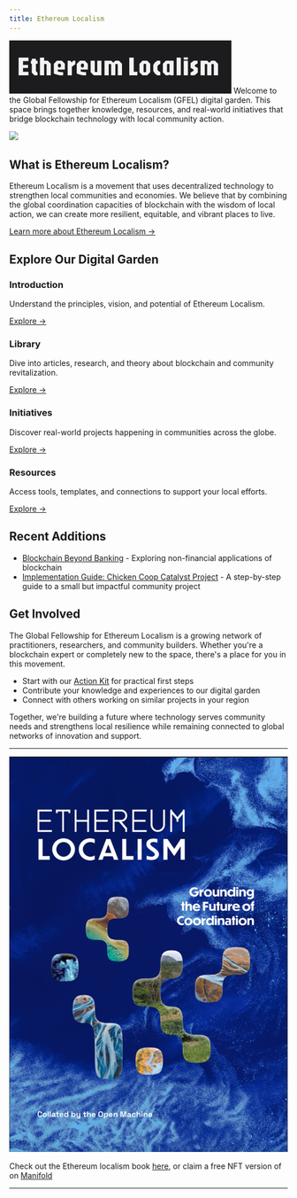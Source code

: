 ```yaml
---
title: Ethereum Localism
---
```

![Test Logo](https://raw.githubusercontent.com/Clinamenic/GFEL/main/logo.png)
Welcome to the Global Fellowship for Ethereum Localism (GFEL) digital garden. This space brings together knowledge, resources, and real-world initiatives that bridge blockchain technology with local community action.

![](https://substackcdn.com/image/fetch/f_auto,q_auto:good,fl_progressive:steep/https%3A%2F%2Fsubstack-post-media.s3.amazonaws.com%2Fpublic%2Fimages%2F049c8f4a-f479-40db-aa17-aaebaf3b2d4e_1280x960.heic)
## What is Ethereum Localism?

Ethereum Localism is a movement that uses decentralized technology to strengthen local communities and economies. We believe that by combining the global coordination capacities of blockchain with the wisdom of local action, we can create more resilient, equitable, and vibrant places to live.

[Learn more about Ethereum Localism →](/introduction)

## Explore Our Digital Garden

<div class="home-grid">
  <div class="home-card">
    <h3>Introduction</h3>
    <p>Understand the principles, vision, and potential of Ethereum Localism.</p>
    <a href="/introduction">Explore →</a>
  </div>
  
  <div class="home-card">
    <h3>Library</h3>
    <p>Dive into articles, research, and theory about blockchain and community revitalization.</p>
    <a href="/library">Explore →</a>
  </div>
  
  <div class="home-card">
    <h3>Initiatives</h3>
    <p>Discover real-world projects happening in communities across the globe.</p>
    <a href="/initiatives">Explore →</a>
  </div>
  
  <div class="home-card">
    <h3>Resources</h3>
    <p>Access tools, templates, and connections to support your local efforts.</p>
    <a href="/resources">Explore →</a>
  </div>
</div>

## Recent Additions

- [Blockchain Beyond Banking](/blockchain-beyond-banking) - Exploring non-financial applications of blockchain
- [Implementation Guide: Chicken Coop Catalyst Project](/implementation-guide-chicken-coop-catalyst-project) - A step-by-step guide to a small but impactful community project

## Get Involved

The Global Fellowship for Ethereum Localism is a growing network of practitioners, researchers, and community builders. Whether you're a blockchain expert or completely new to the space, there's a place for you in this movement.

- Start with our [Action Kit](/introduction/action-kit) for practical first steps
- Contribute your knowledge and experiences to our digital garden
- Connect with others working on similar projects in your region

Together, we're building a future where technology serves community needs and strengthens local resilience while remaining connected to global networks of innovation and support.

---

![](https://github.com/Clinamenic/GFEL/blob/main/ELbookcover.png?raw=true)

Check out the Ethereum localism book [here](https://qxvqdga4v2uhlcgh7bvl5m6rukrhmesy6uzingqov76jw5miy3ka.arweave.net/hesBmByuqHWIx_hqvrPRoqJ2Elj1MoaaDq_8m3WIxtQ), or claim a free NFT version of on [Manifold](https://app.manifold.xyz/c/ethereum-localism)

---
